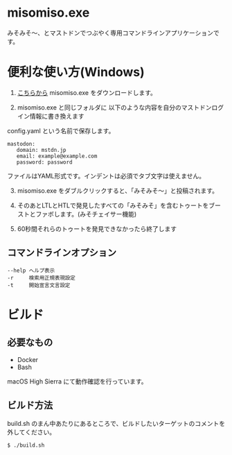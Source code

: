 # misomiso.exe

みそみそ〜、とマストドンでつぶやく専用コマンドラインアプリケーションです。

# 便利な使い方(Windows)

1. [こちらから](https://github.com/mamemomonga/misomiso.exe/releases) misomiso.exe をダウンロードします。

2. misomiso.exe と同じフォルダに
以下のような内容を自分のマストドンログイン情報に書き換えます

config.yaml という名前で保存します。

	mastodon:
	   domain: mstdn.jp
	   email: example@example.com
	   password: password

ファイルはYAML形式です。インデントは必須でタブ文字は使えません。

3. misomiso.exe をダブルクリックすると、「みそみそ〜」と投稿されます。

4. そのあとLTLとHTLで発見したすべての「みそみそ」を含むトゥートをブーストとファボします。(みそチェイサー機能)

5. 60秒間それらのトゥートを発見できなかったら終了します

## コマンドラインオプション

	--help ヘルプ表示
	-r     検索用正規表現設定
	-t     開始宣言文言設定


# ビルド

## 必要なもの

* Docker
* Bash

macOS High Sierra にて動作確認を行っています。

## ビルド方法

build.sh のまん中あたりにあるところで、ビルドしたいターゲットのコメントを外してください。

	$ ./build.sh


